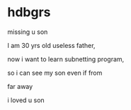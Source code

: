 # hdbgrs
missing u son

I am 30 yrs old useless father, 

now i want to learn subnetting program, 

so i can see my son even if from

far away


i loved u son
